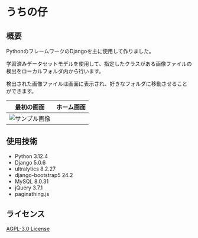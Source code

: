 # うちの仔

## 概要
PythonのフレームワークのDjangoを主に使用して作りました。

学習済みデータセットモデルを使用して、指定したクラスがある画像ファイルの検出をローカルフォルダ内から行います。

検出された画像ファイルは画面に表示され、好きなフォルダに移動させることができます。

| 最初の画面 | ホーム画面 |
| --------------- | ------- |
| ![サンプル画像](https://github.com/user-attachments/assets/d3f422a4-d87b-42aa-b000-9d24ce21441d) |

## 使用技術
- Python 3.12.4
- Django 5.0.6
- ultralytics 8.2.27
- django-bootstrap5 24.2
- MySQL 8.0.31
- jQuery 3.7.1
- paginathing.js

## ライセンス
[AGPL-3.0 License](LICENSE)

